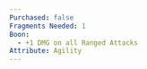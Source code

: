 ```yaml
---
Purchased: false
Fragments Needed: 1
Boon:
  - +1 DMG on all Ranged Attacks
Attribute: Agility
---
```

